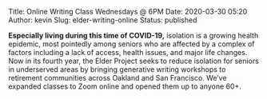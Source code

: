 Title: Online Writing Class Wednesdays @ 6PM
Date: 2020-03-30 05:20
Author: kevin
Slug: elder-writing-online
Status: published

**Especially living during this time of COVID-19,** isolation is a growing health epidemic, most pointedly among seniors who are affected by a complex of factors including a lack of access, health issues, and major life changes. Now in its fourth year, the Elder Project seeks to reduce isolation for seniors in underserved areas by bringing generative writing workshops to retirement communities across Oakland and San Francisco. We’ve expanded classes to Zoom online and opened them up to anyone 60+.
